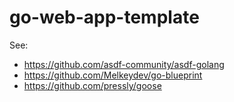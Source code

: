 # go-web-app-template

See:

- https://github.com/asdf-community/asdf-golang
- https://github.com/Melkeydev/go-blueprint
- https://github.com/pressly/goose
